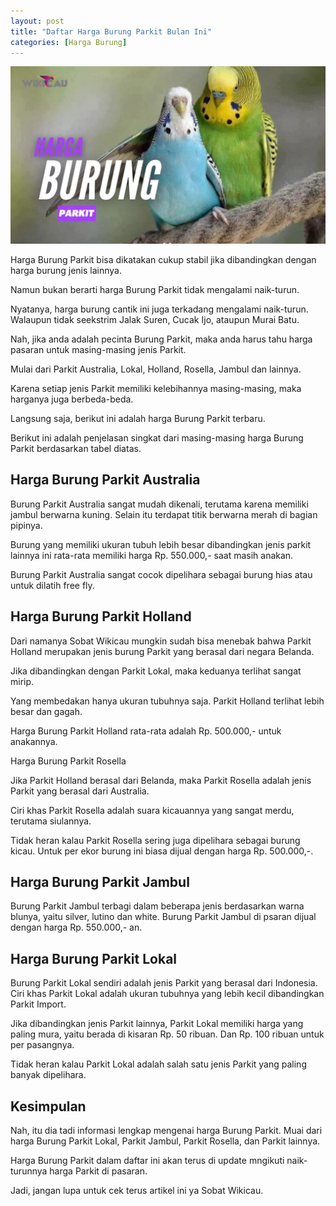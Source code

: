 ```yaml
---
layout: post
title: "Daftar Harga Burung Parkit Bulan Ini"
categories: [Harga Burung]
---
```


![Daftar Harga Burung Parkit Bulan Ini](/images/harga-burung-parkit.webp)

Harga Burung Parkit bisa dikatakan cukup stabil jika dibandingkan dengan harga burung jenis lainnya.

Namun bukan berarti harga Burung Parkit tidak mengalami naik-turun.

Nyatanya, harga burung cantik ini juga terkadang mengalami naik-turun. Walaupun tidak seekstrim Jalak Suren, Cucak Ijo, ataupun Murai Batu.

Nah, jika anda adalah pecinta Burung Parkit, maka anda harus tahu harga pasaran untuk masing-masing jenis Parkit.

Mulai dari Parkit Australia, Lokal, Holland, Rosella, Jambul dan lainnya.

Karena setiap jenis Parkit memiliki kelebihannya masing-masing, maka harganya juga berbeda-beda.

Langsung saja, berikut ini adalah harga Burung Parkit terbaru.

Berikut ini adalah penjelasan singkat dari masing-masing harga Burung Parkit berdasarkan tabel diatas.

## Harga Burung Parkit Australia

Burung Parkit Australia sangat mudah dikenali, terutama karena memiliki jambul berwarna kuning. Selain itu terdapat titik berwarna merah di bagian pipinya.

Burung yang memiliki ukuran tubuh lebih besar dibandingkan jenis parkit lainnya ini rata-rata memiliki harga Rp. 550.000,- saat masih anakan.

Burung Parkit Australia sangat cocok dipelihara sebagai burung hias atau untuk dilatih free fly.

## Harga Burung Parkit Holland

Dari namanya Sobat Wikicau mungkin sudah bisa menebak bahwa Parkit Holland merupakan jenis burung Parkit yang berasal dari negara Belanda.

Jika dibandingkan dengan Parkit Lokal, maka keduanya terlihat sangat mirip.

Yang membedakan hanya ukuran tubuhnya saja. Parkit Holland terlihat lebih besar dan gagah.

Harga Burung Parkit Holland rata-rata adalah Rp. 500.000,- untuk anakannya.

Harga Burung Parkit Rosella

Jika Parkit Holland berasal dari Belanda, maka Parkit Rosella adalah jenis Parkit yang berasal dari Australia.

Ciri khas Parkit Rosella adalah suara kicauannya yang sangat merdu, terutama siulannya.

Tidak heran kalau Parkit Rosella sering juga dipelihara sebagai burung kicau. Untuk per ekor burung ini biasa dijual dengan harga Rp. 500.000,-.

## Harga Burung Parkit Jambul

Burung Parkit Jambul terbagi dalam beberapa jenis berdasarkan warna blunya, yaitu silver, lutino dan white. Burung Parkit Jambul di psaran dijual dengan harga Rp. 550.000,- an.

## Harga Burung Parkit Lokal

Burung Parkit Lokal sendiri adalah jenis Parkit yang berasal dari Indonesia. Ciri khas Parkit Lokal adalah ukuran tubuhnya yang lebih kecil dibandingkan Parkit Import.

Jika dibandingkan jenis Parkit lainnya, Parkit Lokal memiliki harga yang paling mura, yaitu berada di kisaran Rp. 50 ribuan. Dan Rp. 100 ribuan untuk per pasangnya.

Tidak heran kalau Parkit Lokal adalah salah satu jenis Parkit yang paling banyak dipelihara.

## Kesimpulan

Nah, itu dia tadi informasi lengkap mengenai harga Burung Parkit. Muai dari harga Burung Parkit Lokal, Parkit Jambul, Parkit Rosella, dan Parkit lainnya.

Harga Burung Parkit dalam daftar ini akan terus di update mngikuti naik-turunnya harga Parkit di pasaran.

Jadi, jangan lupa untuk cek terus artikel ini ya Sobat Wikicau.